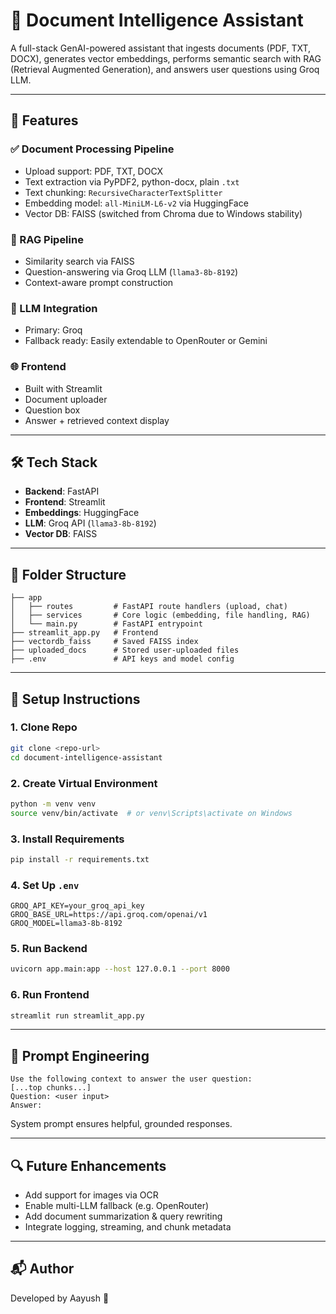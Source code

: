 # 📄 Document Intelligence Assistant

A full-stack GenAI-powered assistant that ingests documents (PDF, TXT, DOCX), generates vector embeddings, performs semantic search with RAG (Retrieval Augmented Generation), and answers user questions using Groq LLM.

---

## 🚀 Features

### ✅ Document Processing Pipeline

* Upload support: PDF, TXT, DOCX
* Text extraction via PyPDF2, python-docx, plain `.txt`
* Text chunking: `RecursiveCharacterTextSplitter`
* Embedding model: `all-MiniLM-L6-v2` via HuggingFace
* Vector DB: FAISS (switched from Chroma due to Windows stability)

### 💬 RAG Pipeline

* Similarity search via FAISS
* Question-answering via Groq LLM (`llama3-8b-8192`)
* Context-aware prompt construction

### 🧠 LLM Integration

* Primary: Groq
* Fallback ready: Easily extendable to OpenRouter or Gemini

### 🌐 Frontend

* Built with Streamlit
* Document uploader
* Question box
* Answer + retrieved context display

---

## 🛠️ Tech Stack

* **Backend**: FastAPI
* **Frontend**: Streamlit
* **Embeddings**: HuggingFace
* **LLM**: Groq API (`llama3-8b-8192`)
* **Vector DB**: FAISS

---

## 📁 Folder Structure

```
├── app
│   ├── routes         # FastAPI route handlers (upload, chat)
│   ├── services       # Core logic (embedding, file handling, RAG)
│   └── main.py        # FastAPI entrypoint
├── streamlit_app.py   # Frontend
├── vectordb_faiss     # Saved FAISS index
├── uploaded_docs      # Stored user-uploaded files
├── .env               # API keys and model config
```

---

## 🧪 Setup Instructions

### 1. Clone Repo

```bash
git clone <repo-url>
cd document-intelligence-assistant
```

### 2. Create Virtual Environment

```bash
python -m venv venv
source venv/bin/activate  # or venv\Scripts\activate on Windows
```

### 3. Install Requirements

```bash
pip install -r requirements.txt
```

### 4. Set Up `.env`

```env
GROQ_API_KEY=your_groq_api_key
GROQ_BASE_URL=https://api.groq.com/openai/v1
GROQ_MODEL=llama3-8b-8192
```

### 5. Run Backend

```bash
uvicorn app.main:app --host 127.0.0.1 --port 8000
```

### 6. Run Frontend

```bash
streamlit run streamlit_app.py
```

---

## 🧠 Prompt Engineering

```text
Use the following context to answer the user question:
[...top chunks...]
Question: <user input>
Answer:
```

System prompt ensures helpful, grounded responses.

---

## 🔍 Future Enhancements

* Add support for images via OCR
* Enable multi-LLM fallback (e.g. OpenRouter)
* Add document summarization & query rewriting
* Integrate logging, streaming, and chunk metadata

---

## 📬 Author

Developed by Aayush 🚀
